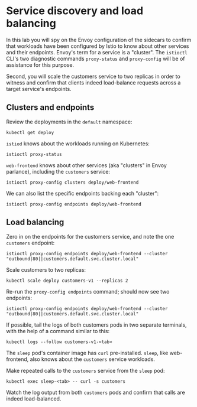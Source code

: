 # Service discovery and load balancing

In this lab you will spy on the Envoy configuration of the sidecars to confirm that workloads have been configured by Istio to know about other services and their endpoints.  Envoy's term for a service is a "cluster".  The `istioctl` CLI's two diagnostic commands `proxy-status` and `proxy-config` will be of assistance for this purpose.

Second, you will scale the customers service to two replicas in order to witness and confirm that clients indeed load-balance requests across a target service's endpoints.

## Clusters and endpoints

Review the deployments in the `default` namespace:

```shell
kubectl get deploy
```

`istiod` knows about the workloads running on Kubernetes:

```shell
istioctl proxy-status
```

`web-frontend` knows about other services (aka "clusters" in Envoy parlance), including the `customers` service:

```shell
istioctl proxy-config clusters deploy/web-frontend
```

We can also list the specific endpoints backing each "cluster":

```shell
istioctl proxy-config endpoints deploy/web-frontend
```

## Load balancing

Zero in on the endpoints for the customers service, and note the one `customers` endpoint:

```shell
istioctl proxy-config endpoints deploy/web-frontend --cluster "outbound|80||customers.default.svc.cluster.local"
```

Scale customers to two replicas:

```shell
kubectl scale deploy customers-v1 --replicas 2
```

Re-run the `proxy-config endpoints` command; should now see two endpoints:

```shell
istioctl proxy-config endpoints deploy/web-frontend --cluster "outbound|80||customers.default.svc.cluster.local"
```

If possible, tail the logs of both customers pods in two separate terminals, with the help of a command similar to this:

```shell
kubectl logs --follow customers-v1-<tab>
```

The `sleep` pod's container image has `curl` pre-installed.  `sleep`, like web-frontend, also knows about the `customers` service workloads.

Make repeated calls to the `customers` service from the `sleep` pod:

```shell
kubectl exec sleep-<tab> -- curl -s customers
```

Watch the log output from both `customers` pods and confirm that calls are indeed load-balanced.
